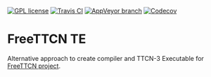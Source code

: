 [![GPL license](https://img.shields.io/badge/license-GPL-blue.svg)](https://raw.githubusercontent.com/mpusz/freettcn_te/master/LICENSE)
[![Travis CI](https://img.shields.io/travis/mpusz/freettcn_te.svg?maxAge=2592000)](https://travis-ci.org/mpusz/freettcn_te)
[![AppVeyor branch](https://img.shields.io/appveyor/ci/gruntjs/grunt/master.svg?maxAge=2592000)]()
[![Codecov](https://img.shields.io/codecov/c/github/mpusz/freettcn_te/master.svg?maxAge=2592000)](https://codecov.io/github/mpusz/freettcn_te?branch=master)

# FreeTTCN TE

Alternative approach to create compiler and TTCN-3 Executable for
[FreeTTCN project](https://github.com/mpusz/FreeTTCN).
